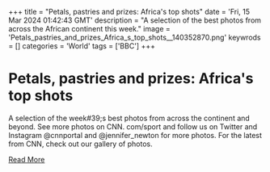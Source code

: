 +++
title = "Petals, pastries and prizes: Africa's top shots"
date = 'Fri, 15 Mar 2024 01:42:43 GMT'
description = "A selection of the best photos from across the African continent this week."
image = 'Petals_pastries_and_prizes_Africa_s_top_shots__140352870.png'
keywrods =  []
categories = 'World'
tags = ['BBC']
+++

# Petals, pastries and prizes: Africa's top shots

A selection of the week<bb>#39;s best photos from across the continent and beyond.
See more photos on CNN.
com/sport and follow us on Twitter and Instagram @cnnportal and @jennifer_newton for more photos.
For the latest from CNN, check out our gallery of photos.


[Read More](https://www.bbc.co.uk/news/world-africa-68563188)
